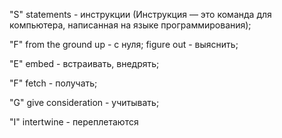 "S"
statements - инструкции (Инструкция — это команда для компьютера, написанная на языке программирования);

"F"
from the ground up  - с нуля;
figure out - выяснить;

"E"
embed - встраивать, внедрять;

"F"
fetch - получать;

"G" 
give consideration - учитывать;

"I"
intertwine - переплетаются